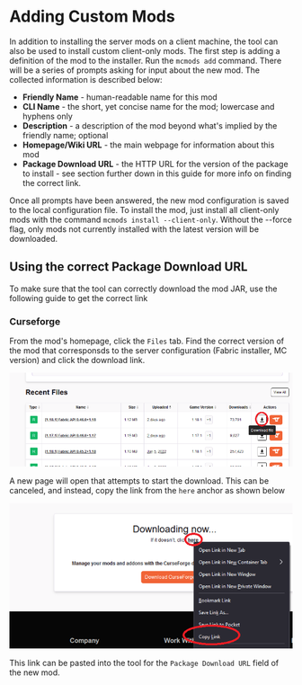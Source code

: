 # Adding Custom Mods

In addition to installing the server mods on a client machine, the tool can also be used to install custom client-only mods. The first step is adding a definition of the mod to the installer. Run the `mcmods add` command. There will be a series of prompts asking for input about the new mod. The collected information is described below:

* **Friendly Name** - human-readable name for this mod
* **CLI Name** - the short, yet concise name for the mod; lowercase and hyphens only
* **Description** - a description of the mod beyond what's implied by the friendly name; optional
* **Homepage/Wiki URL** - the main webpage for information about this mod
* **Package Download URL** - the HTTP URL for the version of the package to install - see section further down in this guide for more info on finding the correct link.

Once all prompts have been answered, the new mod configuration is saved to the local configuration file. To install the mod, just install all client-only mods with the command `mcmods install --client-only`. Without the --force flag, only mods not currently installed with the latest version will be downloaded.

## Using the correct Package Download URL

To make sure that the tool can correctly download the mod JAR, use the following guide to get the correct link

### Curseforge

From the mod's homepage, click the `Files` tab. Find the correct version of the mod that corresponsds to the server configuration (Fabric installer, MC version) and click the download link.

![recent files](/docs/RecentFilesView.png)

A new page will open that attempts to start the download. This can be canceled, and instead, copy the link from the `here` anchor as shown below

![copy link](/docs/CopyLink.png)

This link can be pasted into the tool for the `Package Download URL` field of the new mod.